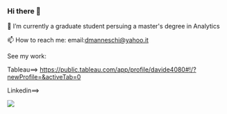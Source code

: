 ### Hi there 👋


🔭 I’m currently  a graduate student persuing a master's degree in Analytics

📫 How to reach me: email:dmanneschi@yahoo.it 

See my work:

Tableau==> https://public.tableau.com/app/profile/davide4080#!/?newProfile=&activeTab=0

Linkedin==>


<img src="https://github-readme-stats.vercel.app/api?username=DavideManneschi&&show_icons=true&title_color=ffffff&icon_color=bb2acf&text_color=daf7dc&bg_color=151515">


